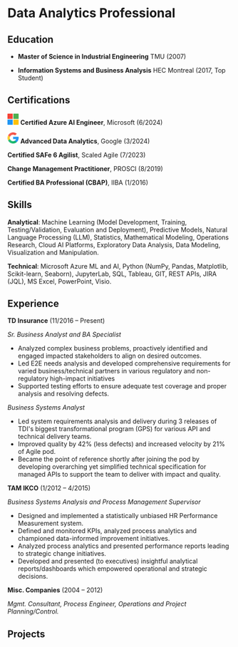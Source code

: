 # Data Analytics Professional

## Education
- **Master of Science in Industrial Engineering**
TMU (2007)

- **Information Systems and Business Analysis**
HEC Montreal (2017, Top Student)

## Certifications
<img src="/assets/icon/Microsoft-Logo.png" width="25" height="25"> **Certified Azure AI Engineer**, Microsoft (6/2024)

<img src="/assets/icon/Google-Logo.png" width="25" height="25"> **Advanced Data Analytics**, Google (3/2024)

**Certified SAFe 6 Agilist**, Scaled Agile (7/2023)

**Change Management Practitioner**, PROSCI (8/2019)

**Certified BA Professional (CBAP)**, IIBA (1/2016)

## Skills
**Analytical**: Machine Learning (Model Development, Training, Testing/Validation, Evaluation and Deployment), Predictive Models, Natural Language Processing (LLM), Statistics, Mathematical Modeling, Operations Research, Cloud AI Platforms, Exploratory Data Analysis, Data Modeling, Visualization and Manipulation.

**Technical**: Microsoft Azure ML and AI, Python (NumPy, Pandas, Matplotlib, Scikit-learn, Seaborn), JupyterLab, SQL, Tableau, GIT, REST APIs, JIRA (JQL), MS Excel, PowerPoint, Visio.

## Experience
**TD Insurance** (11/2016 – Present)

*Sr. Business Analyst and BA Specialist*
- Analyzed complex business problems, proactively identified and engaged impacted stakeholders to align on desired outcomes.
- Led E2E needs analysis and developed comprehensive requirements for varied business/technical partners in various regulatory and non-regulatory high-impact initiatives
- Supported testing efforts to ensure adequate test coverage and proper analysis and resolving defects.

*Business Systems Analyst*
- Led system requirements analysis and delivery during 3 releases of TDI's biggest transformational program (GPS) for various API and technical delivery teams.
- Improved quality by 42% (less defects) and increased velocity by 21% of Agile pod.
- Became the point of reference shortly after joining the pod by developing overarching yet simplified technical specification for managed APIs to support the team to deliver with impact and quality.

**TAM IKCO** (1/2012 – 4/2015)

*Business Systems Analysis and Process Management Supervisor*
- Designed and implemented a statistically unbiased HR Performance Measurement system.
- Defined and monitored KPIs, analyzed process analytics and championed data-informed improvement initiatives.
- Analyzed process analytics and presented performance reports leading to strategic change initiatives.
- Developed and presented (to executives) insightful analytical reports/dashboards which empowered operational and strategic decisions.

**Misc. Companies** (2004 – 2012)

*Mgmt. Consultant, Process Engineer, Operations and Project Planning/Control.*

## Projects

